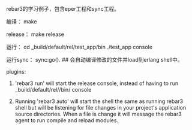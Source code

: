 rebar3的学习例子，包含eper工程和sync工程。

编译：
    make

release：
    make release

运行：
   cd _build/default/rel/test_app/bin
   ./test_app console

运行sync：
    sync:go().  ## 会自动编译修改的文件并load到erlang shell中。


plugins:
1) 'rebar3 run' will start the release console, instead of having to 
      run _build/default/rel/<release>/bin/<release> console
   
2) Running 'rebar3 auto' will start the shell the same as running rebar3 shell but will be listening for file changes in your project's application source directories. When a file is change it will message the rebar3 agent to run compile and reload modules.
